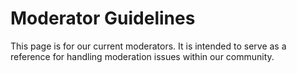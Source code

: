# Moderator Guidelines

This page is for our current moderators. It is intended to serve as a reference for handling moderation issues within our community.

